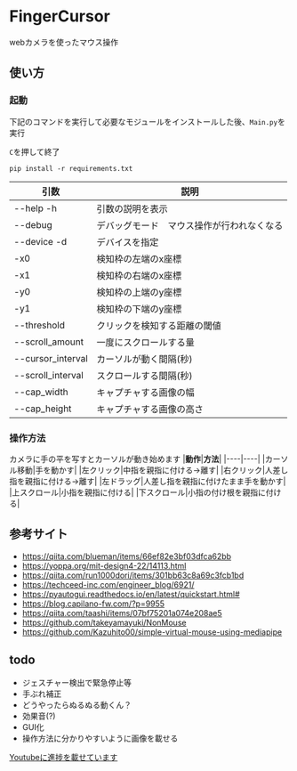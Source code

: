 # FingerCursor
webカメラを使ったマウス操作
## 使い方
### 起動
下記のコマンドを実行して必要なモジュールをインストールした後、`Main.py`を実行

`C`を押して終了
```
pip install -r requirements.txt
```
|**引数**|**説明**|
|----|----|
|--help -h|引数の説明を表示|
|--debug|デバッグモード　マウス操作が行われなくなる|
|--device -d|デバイスを指定|
|-x0|検知枠の左端のx座標|
|-x1|検知枠の右端のx座標|
|-y0|検知枠の上端のy座標|
|-y1|検知枠の下端のy座標|
|--threshold|クリックを検知する距離の閾値|
|--scroll_amount|一度にスクロールする量|
|--cursor_interval|カーソルが動く間隔(秒)|
|--scroll_interval|スクロールする間隔(秒)|
|--cap_width|キャプチャする画像の幅|
|--cap_height|キャプチャする画像の高さ|
### 操作方法
カメラに手の平を写すとカーソルが動き始めます
|**動作**|**方法**|
|----|----|
|カーソル移動|手を動かす|
|左クリック|中指を親指に付ける→離す|
|右クリック|人差し指を親指に付ける→離す|
|左ドラッグ|人差し指を親指に付けたまま手を動かす|
|上スクロール|小指を親指に付ける|
|下スクロール|小指の付け根を親指に付ける|

## 参考サイト
- https://qiita.com/blueman/items/66ef82e3bf03dfca62bb
- https://yoppa.org/mit-design4-22/14113.html
- https://qiita.com/run1000dori/items/301bb63c8a69c3fcb1bd
- https://techceed-inc.com/engineer_blog/6921/
- https://pyautogui.readthedocs.io/en/latest/quickstart.html#
- https://blog.capilano-fw.com/?p=9955
- https://qiita.com/taashi/items/07bf75201a074e208ae5
- https://github.com/takeyamayuki/NonMouse
- https://github.com/Kazuhito00/simple-virtual-mouse-using-mediapipe
## todo
- ジェスチャー検出で緊急停止等
- 手ぶれ補正
- どうやったらぬるぬる動くん？
- 効果音(?)
- GUI化
- 操作方法に分かりやすいように画像を載せる

[Youtubeに進捗を載せています](https://www.youtube.com/playlist?list=PLl4iqWGjZ6vj1kTsjoRaQfSLEqe33ie3V)

